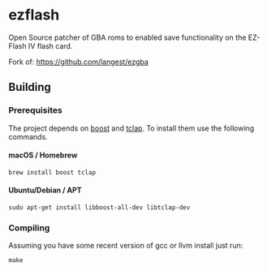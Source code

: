 # ezflash

Open Source patcher of GBA roms to enabled save functionality on the EZ-Flash IV flash card.

Fork of: https://github.com/langest/ezgba

## Building

### Prerequisites

The project depends on [boost](http://www.boost.org/) and [tclap](http://tclap.sourceforge.net/). To install them use the following commands.

#### macOS / Homebrew
`brew install boost tclap`

#### Ubuntu/Debian / APT
`sudo apt-get install libboost-all-dev libtclap-dev`

### Compiling

Assuming you have some recent version of gcc or llvm install just run:
```
make
```
